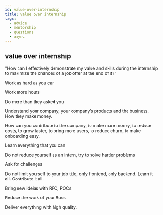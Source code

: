 ```yaml
---
id: value-over-internship
title: value over internship
tags:
  - advice
  - mentorship
  - questions
  - async
---
```


## value over internship

"How can I effectively demonstrate my value and skills during the internship to maximize the chances of a job offer at the end of it?"

Work as hard as you can

Work more hours

Do more than they asked you

Understand your company, your company's products and the business.
How they make money.

How can you contribute to the company, to make more money, to reduce costs, to grow faster, to bring more users, to reduce churn, to make onboarding easy.

Learn everything that you can

Do not reduce yourself as an intern, try to solve harder problems

Ask for challenges

Do not limit yourself to your job title, only frontend, only backend.
Learn it all.
Contribute it all.

Bring new ideias with RFC, POCs.

Reduce the work of your Boss

Deliver everything with high quality.
